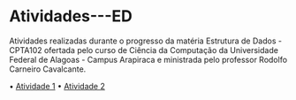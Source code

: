 # Atividades---ED

Atividades realizadas durante o progresso da matéria Estrutura de Dados - CPTA102 ofertada pelo curso de Ciência da Computação da Universidade Federal de Alagoas - Campus Arapiraca e ministrada pelo professor Rodolfo Carneiro Cavalcante.

• [Atividade 1](https://colab.research.google.com/drive/19MOelcwVpatvm_oSG-RTcWE1e6aEHRdz?usp=sharing)
• [Atividade 2](https://colab.research.google.com/drive/1W-w_mZxOca15-Rc5xvBeuxSRdzpxMY0C?usp=sharing)
